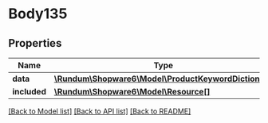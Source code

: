 # Body135

## Properties
Name | Type | Description | Notes
------------ | ------------- | ------------- | -------------
**data** | [**\Rundum\Shopware6\Model\ProductKeywordDictionary**](ProductKeywordDictionary.md) |  | [optional] 
**included** | [**\Rundum\Shopware6\Model\Resource[]**](Resource.md) |  | [optional] 

[[Back to Model list]](../../README.md#documentation-for-models) [[Back to API list]](../../README.md#documentation-for-api-endpoints) [[Back to README]](../../README.md)

